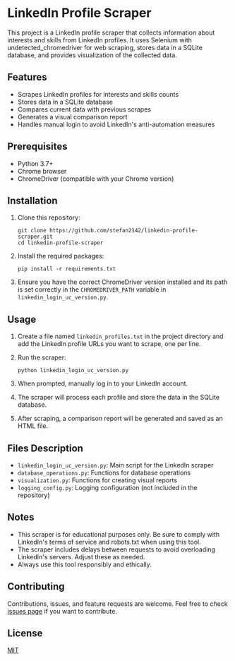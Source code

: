 # LinkedIn Profile Scraper

This project is a LinkedIn profile scraper that collects information about interests and skills from LinkedIn profiles. It uses Selenium with undetected_chromedriver for web scraping, stores data in a SQLite database, and provides visualization of the collected data.

## Features

- Scrapes LinkedIn profiles for interests and skills counts
- Stores data in a SQLite database
- Compares current data with previous scrapes
- Generates a visual comparison report
- Handles manual login to avoid LinkedIn's anti-automation measures

## Prerequisites

- Python 3.7+
- Chrome browser
- ChromeDriver (compatible with your Chrome version)

## Installation

1. Clone this repository:

   ```
   git clone https://github.com/stefan2142/linkedin-profile-scraper.git
   cd linkedin-profile-scraper
   ```

2. Install the required packages:

   ```
   pip install -r requirements.txt
   ```

3. Ensure you have the correct ChromeDriver version installed and its path is set correctly in the `CHROMEDRIVER_PATH` variable in `linkedin_login_uc_version.py`.

## Usage

1. Create a file named `linkedin_profiles.txt` in the project directory and add the LinkedIn profile URLs you want to scrape, one per line.

2. Run the scraper:

   ```
   python linkedin_login_uc_version.py
   ```

3. When prompted, manually log in to your LinkedIn account.

4. The scraper will process each profile and store the data in the SQLite database.

5. After scraping, a comparison report will be generated and saved as an HTML file.

## Files Description

- `linkedin_login_uc_version.py`: Main script for the LinkedIn scraper
- `database_operations.py`: Functions for database operations
- `visualization.py`: Functions for creating visual reports
- `logging_config.py`: Logging configuration (not included in the repository)

## Notes

- This scraper is for educational purposes only. Be sure to comply with LinkedIn's terms of service and robots.txt when using this tool.
- The scraper includes delays between requests to avoid overloading LinkedIn's servers. Adjust these as needed.
- Always use this tool responsibly and ethically.

## Contributing

Contributions, issues, and feature requests are welcome. Feel free to check [issues page](https://github.com/stefan2142/linkedin-profile-scraper/issues) if you want to contribute.

## License

[MIT](https://choosealicense.com/licenses/mit/)
